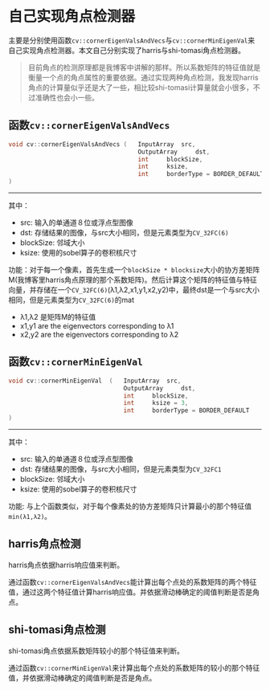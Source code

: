 # 自己实现角点检测器
主要是分别使用函数`cv::cornerEigenValsAndVecs`与`cv::cornerMinEigenVal`来自己实现角点检测器。本文自己分别实现了harris与shi-tomasi角点检测器。

> 目前角点的检测原理都是我博客中讲解的那样。所以系数矩阵的特征值就是衡量一个点的角点属性的重要依据。通过实现两种角点检测，我发现harris角点的计算量似乎还是大了一些，相比较shi-tomasi计算量就会小很多，不过准确性也会小一些。

## 函数`cv::cornerEigenValsAndVecs`
```cpp
void cv::cornerEigenValsAndVecs	(	InputArray 	src,
                                    OutputArray 	dst,
                                    int 	blockSize,
                                    int 	ksize,
                                    int 	borderType = BORDER_DEFAULT 
)
```
---
其中：
- src:          输入的单通道８位或浮点型图像
- dst:          存储结果的图像，与src大小相同，但是元素类型为`CV_32FC(6)`
- blockSize:    邻域大小
- ksize:        使用的sobel算子的卷积核尺寸

功能：对于每一个像素，首先生成一个`blockSize * blocksize`大小的协方差矩阵M(我博客里harris角点原理的那个系数矩阵)。然后计算这个矩阵的特征值与特征向量，并存储在一个`CV_32FC(6)`(λ1,λ2,x1,y1,x2,y2)中，最终dst是一个与src大小相同，但是元素类型为`CV_32FC(6)`的mat

- λ1,λ2 是矩阵M的特征值
- x1,y1 are the eigenvectors corresponding to λ1
- x2,y2 are the eigenvectors corresponding to λ2

## 函数`cv::cornerMinEigenVal`
```cpp
void cv::cornerMinEigenVal	(	InputArray 	src,
                                OutputArray 	dst,
                                int 	blockSize,
                                int 	ksize = 3,
                                int 	borderType = BORDER_DEFAULT 
)	
```
---
其中：
- src:          输入的单通道８位或浮点型图像
- dst:          存储结果的图像，与src大小相同，但是元素类型为`CV_32FC1`
- blockSize:    邻域大小
- ksize:        使用的sobel算子的卷积核尺寸

功能: 与上个函数类似，对于每个像素处的协方差矩阵只计算最小的那个特征值`min(λ1,λ2)`。

## harris角点检测
harris角点依据harris响应值来判断。

通过函数`cv::cornerEigenValsAndVecs`能计算出每个点处的系数矩阵的两个特征值，通过这两个特征值计算harris响应值。并依据滑动棒确定的阈值判断是否是角点。
## shi-tomasi角点检测
shi-tomasi角点依据系数矩阵较小的那个特征值来判断。

通过函数`cv::cornerMinEigenVal`来计算出每个点处的系数矩阵的较小的那个特征值，并依据滑动棒确定的阈值判断是否是角点。

